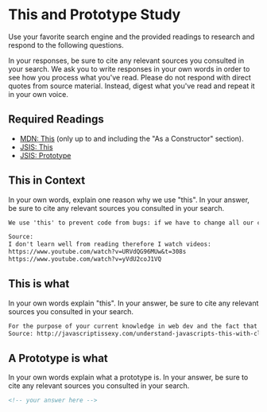 # This and Prototype Study

Use your favorite search engine and the provided readings to research and
respond to the following questions.

In your responses, be sure to cite any relevant sources you consulted in your
search. We ask you to write responses in your own words in order to see how you
process what you've read. Please do not respond with direct quotes from source
material. Instead, digest what you've read and repeat it in your own voice.

## Required Readings

-   [MDN: This](https://developer.mozilla.org/en-US/docs/Web/JavaScript/Reference/Operators/this)
(only up to and including the "As a Constructor" section).
-   [JSIS: This](http://javascriptissexy.com/understand-javascripts-this-with-clarity-and-master-it/)
-   [JSIS: Prototype](http://javascriptissexy.com/javascript-prototype-in-plain-detailed-language/)

## This in Context

In your own words, explain one reason why we use "this". In your answer, be
sure to cite any relevant sources you consulted in your search.

```md
We use 'this' to prevent code from bugs: if we have to change all our code because we didn't use 'this' then we could miss an edit and the whole code goes boohoo.

Source:
I don't learn well from reading therefore I watch videos:
https://www.youtube.com/watch?v=URVdQG96MUw&t=308s
https://www.youtube.com/watch?v=yVdU2coJ1VQ
```

## This is what

In your own words explain "this".  In your answer, be
sure to cite any relevant sources you consulted in your search.

```md
For the purpose of your current knowledge in web dev and the fact that we currently always use 'use strict', most simply put, 'this' is a shortcut. It allows you to refer to a value of an object when calling a function.
Source: http://javascriptissexy.com/understand-javascripts-this-with-clarity-and-master-it/
```

## A Prototype is what

In your own words explain what a prototype is.  In your answer, be
sure to cite any relevant sources you consulted in your search.

```md
<!-- your answer here -->
```
